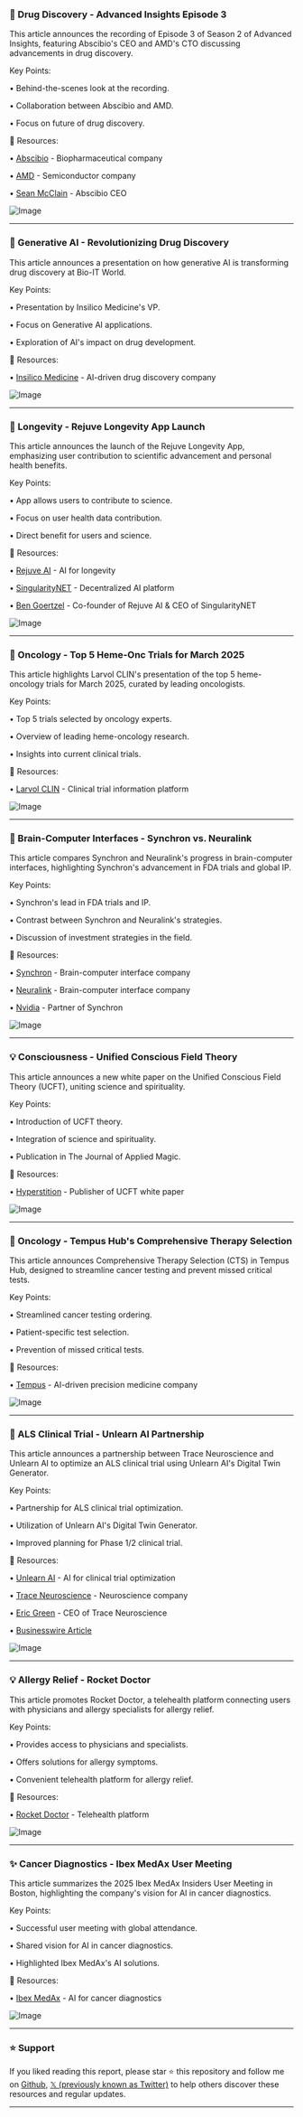 ### 🤖 Drug Discovery - Advanced Insights Episode 3

This article announces the recording of Episode 3 of Season 2 of Advanced Insights, featuring Abscibio's CEO and AMD's CTO discussing advancements in drug discovery.


Key Points:

• Behind-the-scenes look at the recording.

• Collaboration between Abscibio and AMD.

• Focus on future of drug discovery.


🔗 Resources:

• [Abscibio](https://x.com/abscibio) - Biopharmaceutical company

• [AMD](https://x.com/AMD) - Semiconductor company

• [Sean McClain](https://x.com/SeanRMcClain) - Abscibio CEO

![Image](https://pbs.twimg.com/media/GnodZYUXYAAKv19?format=jpg&name=small)


---
### 🤖 Generative AI - Revolutionizing Drug Discovery

This article announces a presentation on how generative AI is transforming drug discovery at Bio-IT World.


Key Points:

• Presentation by Insilico Medicine's VP.

• Focus on Generative AI applications.

• Exploration of AI's impact on drug development.


🔗 Resources:

• [Insilico Medicine](https://x.com/InSilicoMeds) - AI-driven drug discovery company

![Image](https://pbs.twimg.com/media/GnoiGf9WMAAtnFe?format=jpg&name=small)


---
### 🤖 Longevity - Rejuve Longevity App Launch

This article announces the launch of the Rejuve Longevity App, emphasizing user contribution to scientific advancement and personal health benefits.


Key Points:

• App allows users to contribute to science.

• Focus on user health data contribution.

• Direct benefit for users and science.


🔗 Resources:

• [Rejuve AI](https://x.com/Rejuve_AI) - AI for longevity

• [SingularityNET](https://x.com/SingularityNET) - Decentralized AI platform

• [Ben Goertzel](https://x.com/BenGoertzel) - Co-founder of Rejuve AI & CEO of SingularityNET

![Image](https://pbs.twimg.com/ext_tw_video_thumb/1907870855981379585/pu/img/Fq490nRbEIxbD0cp.jpg)


---
### 🤖 Oncology - Top 5 Heme-Onc Trials for March 2025

This article highlights Larvol CLIN's presentation of the top 5 heme-oncology trials for March 2025, curated by leading oncologists.


Key Points:

• Top 5 trials selected by oncology experts.

• Overview of leading heme-oncology research.

• Insights into current clinical trials.


🔗 Resources:

• [Larvol CLIN](https://x.com/Larvol) - Clinical trial information platform

![Image](https://pbs.twimg.com/media/GnjaN-bbAAAHmGC?format=png&name=small)


---
### 🤖 Brain-Computer Interfaces - Synchron vs. Neuralink

This article compares Synchron and Neuralink's progress in brain-computer interfaces, highlighting Synchron's advancement in FDA trials and global IP.


Key Points:

• Synchron's lead in FDA trials and IP.

• Contrast between Synchron and Neuralink's strategies.

• Discussion of investment strategies in the field.



🔗 Resources:

• [Synchron](https://x.com/synchroninc) - Brain-computer interface company

• [Neuralink](https://x.com/neuralink) - Brain-computer interface company

• [Nvidia](https://x.com/nvidia) - Partner of Synchron

![Image](https://pbs.twimg.com/media/GnfguUfXUAAh3Tg?format=jpg&name=small)


---
### 💡 Consciousness - Unified Conscious Field Theory

This article announces a new white paper on the Unified Conscious Field Theory (UCFT), uniting science and spirituality.


Key Points:

• Introduction of UCFT theory.

• Integration of science and spirituality.

• Publication in The Journal of Applied Magic.


🔗 Resources:

• [Hyperstition](https://x.com/hyperstition_x) - Publisher of UCFT white paper

![Image](https://pbs.twimg.com/media/GnfGrL4XMAAam2w?format=jpg&name=small)


---
### 🚀 Oncology - Tempus Hub's Comprehensive Therapy Selection

This article announces Comprehensive Therapy Selection (CTS) in Tempus Hub, designed to streamline cancer testing and prevent missed critical tests.


Key Points:

• Streamlined cancer testing ordering.

• Patient-specific test selection.

• Prevention of missed critical tests.


🔗 Resources:

• [Tempus](https://x.com/TempusAI) - AI-driven precision medicine company

![Image](https://pbs.twimg.com/ext_tw_video_thumb/1907096814039224320/pu/img/6CxOGhttZL2JiLEx.jpg)


---
### 🤖 ALS Clinical Trial - Unlearn AI Partnership

This article announces a partnership between Trace Neuroscience and Unlearn AI to optimize an ALS clinical trial using Unlearn AI's Digital Twin Generator.


Key Points:

• Partnership for ALS clinical trial optimization.

• Utilization of Unlearn AI's Digital Twin Generator.

• Improved planning for Phase 1/2 clinical trial.


🔗 Resources:

• [Unlearn AI](https://x.com/UnlearnAI) - AI for clinical trial optimization

• [Trace Neuroscience](https://x.com/TraceNeuro) - Neuroscience company

• [Eric Green](https://x.com/ercgrn) - CEO of Trace Neuroscience

• [Businesswire Article](https://businesswire.com/news/home/20250401787654/en/Unlearn-and-Trace-Neuroscience-Partner-to-Optimize-ALS-Clinical-Trial…)

![Image](https://pbs.twimg.com/media/Gnc6JvhXcAAREdh?format=jpg&name=small)


---
### 💡 Allergy Relief - Rocket Doctor

This article promotes Rocket Doctor, a telehealth platform connecting users with physicians and allergy specialists for allergy relief.


Key Points:

• Provides access to physicians and specialists.

• Offers solutions for allergy symptoms.

• Convenient telehealth platform for allergy relief.


🔗 Resources:

• [Rocket Doctor](https://x.com/rocketdoctor) - Telehealth platform

![Image](https://pbs.twimg.com/media/GndbEBLWsAAptwJ?format=jpg&name=small)


---
### ✨ Cancer Diagnostics - Ibex MedAx User Meeting

This article summarizes the 2025 Ibex MedAx Insiders User Meeting in Boston, highlighting the company's vision for AI in cancer diagnostics.


Key Points:

• Successful user meeting with global attendance.

• Shared vision for AI in cancer diagnostics.

• Highlighted Ibex MedAx's AI solutions.


🔗 Resources:

• [Ibex MedAx](https://x.com/IbexMedAx) - AI for cancer diagnostics

![Image](https://pbs.twimg.com/media/GnYE0tvWUAARhWF?format=jpg&name=small)


---

### ⭐️ Support

If you liked reading this report, please star ⭐️ this repository and follow me on [Github](https://github.com/Drix10), [𝕏 (previously known as Twitter)](https://x.com/DRIX_10_) to help others discover these resources and regular updates.

---